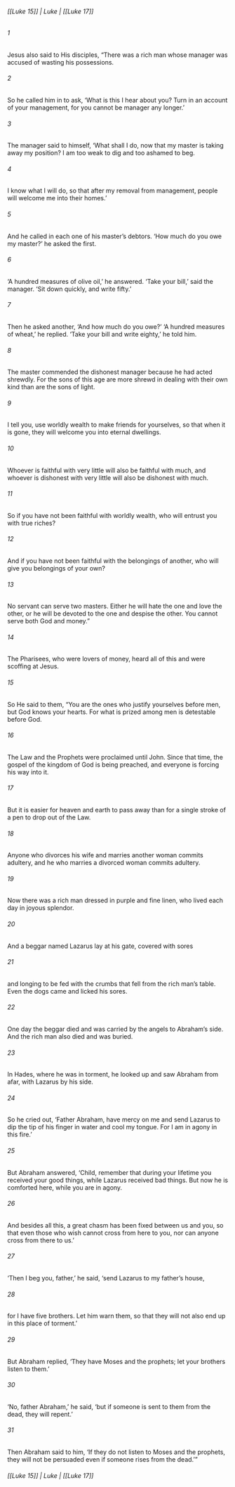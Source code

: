 ###### [[Luke 15]] | Luke | [[Luke 17]]

###### 1
Jesus also said to His disciples, “There was a rich man whose manager was accused of wasting his possessions.
###### 2
So he called him in to ask, ‘What is this I hear about you? Turn in an account of your management, for you cannot be manager any longer.’
###### 3
The manager said to himself, ‘What shall I do, now that my master is taking away my position? I am too weak to dig and too ashamed to beg.
###### 4
I know what I will do, so that after my removal from management, people will welcome me into their homes.’
###### 5
And he called in each one of his master’s debtors. ‘How much do you owe my master?’ he asked the first.
###### 6
‘A hundred measures of olive oil,’ he answered. ‘Take your bill,’ said the manager. ‘Sit down quickly, and write fifty.’
###### 7
Then he asked another, ‘And how much do you owe?’ ‘A hundred measures of wheat,’ he replied. ‘Take your bill and write eighty,’ he told him.
###### 8
The master commended the dishonest manager because he had acted shrewdly. For the sons of this age are more shrewd in dealing with their own kind than are the sons of light.
###### 9
I tell you, use worldly wealth to make friends for yourselves, so that when it is gone, they will welcome you into eternal dwellings.
###### 10
Whoever is faithful with very little will also be faithful with much, and whoever is dishonest with very little will also be dishonest with much.
###### 11
So if you have not been faithful with worldly wealth, who will entrust you with true riches?
###### 12
And if you have not been faithful with the belongings of another, who will give you belongings of your own?
###### 13
No servant can serve two masters. Either he will hate the one and love the other, or he will be devoted to the one and despise the other. You cannot serve both God and money.”
###### 14
The Pharisees, who were lovers of money, heard all of this and were scoffing at Jesus.
###### 15
So He said to them, “You are the ones who justify yourselves before men, but God knows your hearts. For what is prized among men is detestable before God.
###### 16
The Law and the Prophets were proclaimed until John. Since that time, the gospel of the kingdom of God is being preached, and everyone is forcing his way into it.
###### 17
But it is easier for heaven and earth to pass away than for a single stroke of a pen to drop out of the Law.
###### 18
Anyone who divorces his wife and marries another woman commits adultery, and he who marries a divorced woman commits adultery.
###### 19
Now there was a rich man dressed in purple and fine linen, who lived each day in joyous splendor.
###### 20
And a beggar named Lazarus lay at his gate, covered with sores
###### 21
and longing to be fed with the crumbs that fell from the rich man’s table. Even the dogs came and licked his sores.
###### 22
One day the beggar died and was carried by the angels to Abraham’s side. And the rich man also died and was buried.
###### 23
In Hades, where he was in torment, he looked up and saw Abraham from afar, with Lazarus by his side.
###### 24
So he cried out, ‘Father Abraham, have mercy on me and send Lazarus to dip the tip of his finger in water and cool my tongue. For I am in agony in this fire.’
###### 25
But Abraham answered, ‘Child, remember that during your lifetime you received your good things, while Lazarus received bad things. But now he is comforted here, while you are in agony.
###### 26
And besides all this, a great chasm has been fixed between us and you, so that even those who wish cannot cross from here to you, nor can anyone cross from there to us.’
###### 27
‘Then I beg you, father,’ he said, ‘send Lazarus to my father’s house,
###### 28
for I have five brothers. Let him warn them, so that they will not also end up in this place of torment.’
###### 29
But Abraham replied, ‘They have Moses and the prophets; let your brothers listen to them.’
###### 30
‘No, father Abraham,’ he said, ‘but if someone is sent to them from the dead, they will repent.’
###### 31
Then Abraham said to him, ‘If they do not listen to Moses and the prophets, they will not be persuaded even if someone rises from the dead.’”

###### [[Luke 15]] | Luke | [[Luke 17]]
